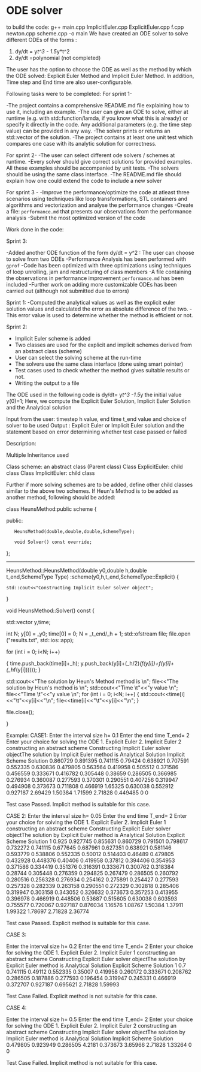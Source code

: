 # ODE solver
to build the code: g++ main.cpp ImplicitEuler.cpp ExplicitEuler.cpp f.cpp newton.cpp scheme.cpp -o main
We have created an ODE solver to solve different ODEs of the forms : 
1. dy/dt = y*t^3 - 1.5*y*t^2
2. dy/dt =polynomial (not completed)

The user has the option to choose the ODE as well as the method by which the ODE solved: Explicit Euler Method and Implicit Euler Method. In addition, Time step and End time are also user-configurable. 

Following tasks were to be completed:
For sprint 1-

-The project contains a comprehensive README.md file explaining how to use it, including an example.
-The user can give an ODE to solve, either at runtime (e.g. with std::function/lamda, if you know what this is already) or specify it directly in the code. Any additional parameters (e.g. the time step value) can be provided in any way.
-The solver prints or returns an std::vector of the solution.
-The project contains at least one unit test which compares one case with its analytic solution for correctness.

For sprint 2-
-The user can select different ode solvers / schemes at runtime.
-Every solver should give correct solutions for provided examples. All these examples should be accompanied by unit tests.
-The solvers should be using the same class interface.
-The README.md file should explain how one could extend the code to include a new solver

For sprint 3 - 
-Improve the performance/optimize the code at atleast three scenarios using techniques like loop transformations, STL containers and algorithms and vectorization and analyse the performance changes
-Create a file: `performance.md` that presents our observations from the performance analysis
-Submit the most optimized version of the code



Work done in the code:

Sprint 3:

-Added another ODE function of the form dy/dt = y^2 : The user can choose to solve from two ODEs
-Performance Analysis has been performed with `gprof`
-Code has been optimized with three optimizations using techniques of loop unrolling, jam and restructuring of class members
-A file containing the observations in performance improvement `performance.md` has been included
-Further work on adding more customizable ODEs has been carried out (although not submitted due to errors)




Sprint 1: 
-Computed the analytical values as well as the explicit euler solution values and calculated the error as absolute difference of the two. 
-This error value is used to determine whether the method is efficient or not.

Sprint 2:

- Implicit Euler scheme is added
- Two classes are used for the explicit and implicit schemes derived from an abstract class (scheme)
- User can select the solving scheme at the run-time
- The solvers use the same class interface (done using smart pointer)
- Test cases used to check whether the method gives suitable results or not.
- Writing the output to a file



The ODE used in the following code is dy/dt= y*t^3 -1.5*y
the initial value y(0)=1;
Here, we compute the Explicit Euler Solution, Implicit Euler Solution and the Analytical solution

Input from the user: timestep h value, end time t_end value and choice of solver to be used
Output : Explicit Euler or Implicit Euler solution and the statement based on error determining whether test case passed or failed

Description:

Multiple Inheritance used

Class scheme: an abstract class (Parent class)
Class ExplicitEuler: child class 
Class ImplicitEuler: child class

Further if more solving schemes are to be added, define other child classes similar to the above two schemes.
If Heun's Method is to be added as another method, following should be added:

class HeunsMethod:public scheme
{


public:
        
       HeunsMethod(double,double,double,SchemeType);
        
       void Solver() const override;

};


_________________________________________________________________________________
HeunsMethod::HeunsMethod(double y0,double h,double t_end,SchemeType Type)
:scheme(y0,h,t_end,SchemeType::Explicit)
{

    std::cout<<"Constructing Implicit Euler solver object";
}


void HeunsMethod::Solver() const
{

std::vector<double> y,time;


int N;
y[0] = _y0;
time[0] = 0;
N = _t_end/_h + 1;
std::ofstream file;
file.open ("results.txt", std::ios::app);

for (int i = 0; i<N; i++)

{
    time.push_back(time[i]+_h);
    y.push_back(y[i]+(_h/2)*(f(y[i])+f(y[i]+(_h*f(y[i])))));
}
    
std::cout<<"The solution by Heun's Method method is \n";
file<<"The solution by Heun's method is \n";
std::cout<<"Time \t"<<"y value \n";
file<<"Time \t"<<"y value \n";
for (int i = 0; i<N; i++)
{
    std::cout<<time[i]<<"\t"<<y[i]<<"\n";
    file<<time[i]<<"\t"<<y[i]<<"\n";
}


file.close();

}


Example:
CASE1: 
Enter the interval size h= 0.1
Enter the end time T_end= 2
Enter your choice for solving the ODE 1. Explicit Euler 2. Implicit Euler 2
constructing an abstract scheme 
Constructing Implicit Euler solver objectThe solution by Implicit Euler method is
Analytical Solution     Implicit Scheme Solution
0.860729        0.891395
0.741115        0.79424
0.638921        0.707591
0.552335        0.630836
0.479805        0.563564
0.419958        0.505512
0.371586        0.456559
0.333671        0.416782
0.305448        0.38659
0.286505        0.366985
0.276934        0.360087
0.277593        0.370301
0.290551        0.407256
0.319947        0.494908
0.373673        0.711808
0.466919        1.65325
0.630038        0.552912
0.927187        2.69429
1.50384 1.71599
2.71828 0.449485
0       0

 Test case Passed. Implicit method is suitable for this case.

CASE 2:
Enter the interval size h= 0.05
Enter the end time T_end= 2
Enter your choice for solving the ODE 1. Explicit Euler 2. Implicit Euler 1
constructing an abstract scheme 
Constructing Explicit Euler solver objectThe solution by Explicit Euler method is
Analytical Solution     Explicit Scheme Solution
1       0.925
0.927745        0.855631
0.860729        0.791501
0.798617        0.732272
0.741115        0.677645
0.687961        0.627351
0.638921        0.581146
0.593779        0.538806
0.552335        0.50012
0.514403        0.46489
0.479805        0.432928
0.448376        0.40406
0.419958        0.37812
0.394406        0.354953
0.371586        0.334419
0.351376        0.316391
0.333671        0.300762
0.318384        0.28744
0.305448        0.276359
0.294825        0.267479
0.286505        0.260792
0.280516        0.256328
0.276934        0.254162
0.275891        0.254427
0.277593        0.257328
0.282339        0.263158
0.290551        0.272329
0.302818        0.285406
0.319947        0.303158
0.343052        0.326632
0.373673        0.357253
0.413955        0.396978
0.466919        0.448506
0.53687 0.515605
0.630038        0.603593
0.755577        0.720067
0.927187        0.876034
1.16576 1.08767
1.50384 1.37911
1.99322 1.78697
2.71828 2.36774

 Test case Passed. Explicit method is suitable for this case.

CASE 3:

Enter the interval size h= 0.2
Enter the end time T_end= 2
Enter your choice for solving the ODE 1. Explicit Euler 2. Implicit Euler 1
constructing an abstract scheme 
Constructing Explicit Euler solver objectThe solution by Explicit Euler method is
Analytical Solution     Explicit Scheme Solution
1       0.7
0.741115        0.49112
0.552335        0.35007
0.419958        0.260172
0.333671        0.208762
0.286505        0.187886
0.277593        0.196454
0.319947        0.245331
0.466919        0.372707
0.927187        0.695621
2.71828 1.59993

 Test Case Failed. Explicit method is not suitable for this case.


CASE 4: 

Enter the interval size h= 0.5
Enter the end time T_end= 2
Enter your choice for solving the ODE 1. Explicit Euler 2. Implicit Euler 2
constructing an abstract scheme 
Constructing Implicit Euler solver objectThe solution by Implicit Euler method is
Analytical Solution     Implicit Scheme Solution
0.479805        0.923949
0.286505        4.2181
0.373673        3.65966
2.71828 1.33264
0       0

 Test Case Failed. Implicit method is not suitable for this case.







